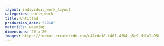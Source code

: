 ```yaml
---
layout: individual_work_layout
categories: early_work
title: Untitled
production_date: "2018"
materials: weaving
dimensions: 20 x 20
images: https://format.creatorcdn.com/c47cde98-f401-4f64-a5c9-ddfa2a95e13a/0/0/0/0,0,2331,3476,1200,3476/0-0-0/1c790d51-0f9e-4822-a8f1-124cdf7eaa89/1/1/IMG_8293.jpg?fjkss=exp=2060170374~hmac=2ff78db0a485d5431bbb6fcaf17eac5a924059dd890eccc000bd2263f873aae5&1200
---
```

